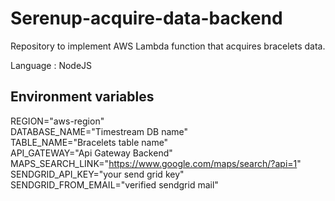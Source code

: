 # Serenup-acquire-data-backend
Repository to implement AWS Lambda function that acquires bracelets data.

Language : NodeJS

## Environment variables
REGION="aws-region"  
DATABASE_NAME="Timestream DB name"  
TABLE_NAME="Bracelets table name"  
API_GATEWAY="Api Gateway Backend"  
MAPS_SEARCH_LINK="https://www.google.com/maps/search/?api=1"  
SENDGRID_API_KEY="your send grid key"  
SENDGRID_FROM_EMAIL="verified sendgrid mail"  
